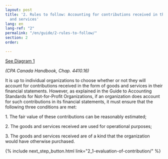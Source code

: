 ```yaml
---
layout: post
title: '2. Rules to follow: Accounting for contributions received in the form of goods
  and services'
lang: en
lang-ref: "2"
permalink: "/en/guide/2-rules-to-follow/"
section: 2
order: 

---
```

<a href="{{ site.baseurl }}/assets/schema-diagram/diagram1.pdf" class="toolkit" target="_blank">See Diagram 1</a>

_(CPA Canada Handbook, Chap. 4410.16)_

It is up to individual organizations to choose whether or not they will account for contributions received in the form of goods and services in their financial statements. However, as explained in the Guide to Accounting Standards for Not-for-Profit Organizations, if an organization does account for such contributions in its financial statements, it must ensure that the following three conditions are met:

1\. The fair value of these contributions can be reasonably estimated;

2\. The goods and services received are used for operational purposes;

3\. The goods and services received are of a kind that the organization would have otherwise purchased.

{% include next_step_button.html link="2_1-evaluation-of-contribution/" %}